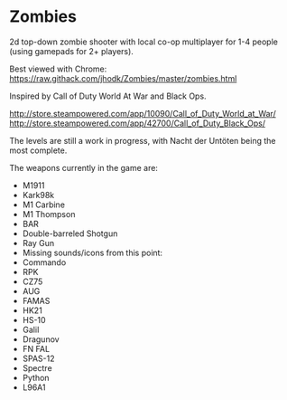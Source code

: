 # Zombies
2d top-down zombie shooter with local co-op multiplayer for 1-4 people (using gamepads for 2+ players).

Best viewed with Chrome: https://raw.githack.com/jhodk/Zombies/master/zombies.html

Inspired by Call of Duty World At War and Black Ops.

http://store.steampowered.com/app/10090/Call_of_Duty_World_at_War/
http://store.steampowered.com/app/42700/Call_of_Duty_Black_Ops/

The levels are still a work in progress, with Nacht der Untöten being the most complete.

The weapons currently in the game are:
- M1911
- Kark98k
- M1 Carbine
- M1 Thompson
- BAR
- Double-barreled Shotgun
- Ray Gun
- Missing sounds/icons from this point:
- Commando
- RPK
- CZ75
- AUG
- FAMAS
- HK21
- HS-10
- Galil
- Dragunov
- FN FAL
- SPAS-12
- Spectre
- Python
- L96A1

